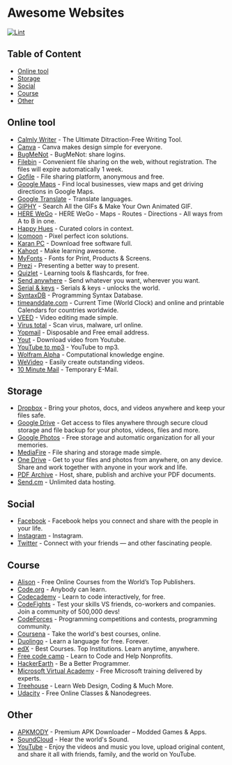 # Awesome Websites

[![Lint](https://github.com/AREA44/awesome-sites/actions/workflows/lint.yml/badge.svg)](https://github.com/AREA44/awesome-sites/actions/workflows/lint.yml)

## Table of Content

- [Online tool](#online-tool)
- [Storage](#storage)
- [Social](#social)
- [Course](#course)
- [Other](#other)

## Online tool

- [Calmly Writer](https://www.calmlywriter.com) - The Ultimate Ditraction-Free Writing Tool.
- [Canva](https://www.canva.com) - Canva makes design simple for everyone.
- [BugMeNot](http://bugmenot.com) - BugMeNot: share logins.
- [Filebin](https://filebin.net) - Convenient file sharing on the web, without registration. The files will expire automatically 1 week.
- [Gofile](https://gofile.io) - File sharing platform, anonymous and free.
- [Google Maps](https://www.google.com/maps/@?dg=dbrw&newdg=1) - Find local businesses, view maps and get driving directions in Google Maps.
- [Google Translate](https://translate.google.com) - Translate languages.
- [GIPHY](https://giphy.com) - Search All the GIFs & Make Your Own Animated GIF.
- [HERE WeGo](https://wego.here.com/?x=ep&map=20.8567,106.6826,10,normal) - HERE WeGo - Maps - Routes - Directions - All ways from A to B in one.
- [Happy Hues](https://www.happyhues.co) - Curated colors in context.
- [Icomoon](https://icomoon.io) - Pixel perfect icon solutions.
- [Karan PC](https://karanpc.com) - Download free software full.
- [Kahoot](https://kahoot.com) - Make learning awesome.
- [MyFonts](http://www.myfonts.com) - Fonts for Print, Products & Screens.
- [Prezi](https://prezi.com) - Presenting a better way to present.
- [Quizlet](https://quizlet.com) - Learning tools & flashcards, for free.
- [Send anywhere](https://send-anywhere.com) - Send whatever you want, wherever you want.
- [Serial & keys](https://www.serials.ws) - Serials & keys - unlocks the world.
- [SyntaxDB](https://syntaxdb.com) - Programming Syntax Database.
- [timeanddate.com](https://www.timeanddate.com) - Current Time (World Clock) and online and printable Calendars for countries worldwide.
- [VEED](https://www.veed.io) - Video editing made simple.
- [Virus total](https://www.virustotal.com) - Scan virus, malware, url online.
- [Yopmail](http://www.yopmail.com) - Disposable and Free email address.
- [Yout](https://yout.com) - Download video from Youtube.
- [YouTube to mp3](https://ytmp3.cc) - YouTube to mp3.
- [Wolfram Alpha](https://www.wolframalpha.com) - Computational knowledge engine.
- [WeVideo](https://www.wevideo.com) - Easily create outstanding videos.
- [10 Minute Mail](https://10minutemail.com/) - Temporary E-Mail.

## Storage

- [Dropbox](https://www.dropbox.com) - Bring your photos, docs, and videos anywhere and keep your files safe.
- [Google Drive](https://drive.google.com) - Get access to files anywhere through secure cloud storage and file backup for your photos, videos, files and more.
- [Google Photos](https://www.google.com/photos/about/) - Free storage and automatic organization for all your memories.
- [MediaFire](https://www.mediafire.com) - File sharing and storage made simple.
- [One Drive](https://onedrive.live.com) - Get to your files and photos from anywhere, on any device. Share and work together with anyone in your work and life.
- [PDF Archive](https://www.pdf-archive.com) - Host, share, publish and archive your PDF documents.
- [Send.cm](https://send.cm) - Unlimited data hosting.

## Social

- [Facebook](https://www.facebook.com) - Facebook helps you connect and share with the people in your life.
- [Instagram](https://www.instagram.com) - Instagram.
- [Twitter](https://twitter.com) - Connect with your friends — and other fascinating people.

## Course

- [Alison](https://alison.com) - Free Online Courses from the World’s Top Publishers.
- [Code.org](https://code.org) - Anybody can learn.
- [Codecademy](https://www.codecademy.com) - Learn to code interactively, for free.
- [CodeFights](https://codefights.com) - Test your skills VS friends, co-workers and companies. Join a community of 500,000 devs!
- [CodeForces](http://codeforces.com) - Programming competitions and contests, programming community.
- [Coursena](https://www.coursera.org) - Take the world's best courses, online.
- [Duolingo](https://www.duolingo.com) - Learn a language for free. Forever.
- [edX](https://www.edx.org) - Best Courses. Top Institutions. Learn anytime, anywhere.
- [Free code camp](https://www.freecodecamp.com) - Learn to Code and Help Nonprofits.
- [HackerEarth](https://www.hackerearth.com) - Be a Better Programmer.
- [Microsoft Virtual Academy](https://mva.microsoft.com) - Free Microsoft training delivered by experts.
- [Treehouse](https://teamtreehouse.com) - Learn Web Design, Coding & Much More.
- [Udacity](https://www.udacity.com) - Free Online Classes & Nanodegrees.

## Other

- [APKMODY](https://apkmody.io) - Premium APK Downloader – Modded Games & Apps.
- [SoundCloud](https://soundcloud.com) - Hear the world's Sound.
- [YouTube](https://www.youtube.com) - Enjoy the videos and music you love, upload original content, and share it all with friends, family, and the world on YouTube.
